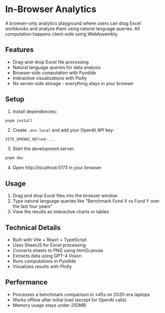 # In-Browser Analytics

A browser-only analytics playground where users can drag Excel workbooks and analyze them using natural language queries. All computation happens client-side using WebAssembly.

## Features

- Drag-and-drop Excel file processing
- Natural language queries for data analysis
- Browser-side computation with Pyodide
- Interactive visualizations with Plotly
- No server-side storage - everything stays in your browser

## Setup

1. Install dependencies:
```bash
pnpm install
```

2. Create `.env.local` and add your OpenAI API key:
```
VITE_OPENAI_KEY=sk-...
```

3. Start the development server:
```bash
pnpm dev
```

4. Open http://localhost:5173 in your browser

## Usage

1. Drag and drop Excel files into the browser window
2. Type natural language queries like "Benchmark Fund X vs Fund Y over the last four years"
3. View the results as interactive charts or tables

## Technical Details

- Built with Vite + React + TypeScript
- Uses SheetJS for Excel processing
- Converts sheets to PNG using html2canvas
- Extracts data using GPT-4 Vision
- Runs computations in Pyodide
- Visualizes results with Plotly

## Performance

- Processes a benchmark comparison in ≤45s on 2020-era laptops
- Works offline after initial load (except for OpenAI calls)
- Memory usage stays under 250MB
